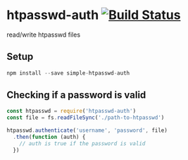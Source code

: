 # htpasswd-auth [![Build Status](https://travis-ci.org/gillesdemey/simple-htpasswd-auth.svg?branch=master)](https://travis-ci.org/gillesdemey/simple-htpasswd-auth)
read/write htpasswd files

## Setup

```js
npm install --save simple-htpasswd-auth
```

## Checking if a password is valid

```js
const htpasswd = require('htpasswd-auth')
const file = fs.readFileSync('./path-to-htpasswd')

htpasswd.authenticate('username', 'password', file)
  .then(function (auth) {
    // auth is true if the password is valid
  })
```
